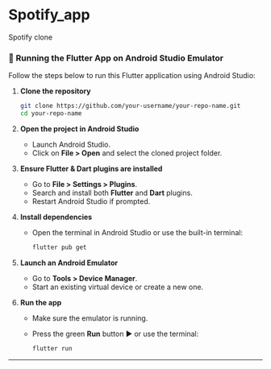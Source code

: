 # Spotify_app
Spotify clone

### 🚀 Running the Flutter App on Android Studio Emulator

Follow the steps below to run this Flutter application using Android Studio:

1. **Clone the repository**

   ```bash
   git clone https://github.com/your-username/your-repo-name.git
   cd your-repo-name
   ```

2. **Open the project in Android Studio**

   * Launch Android Studio.
   * Click on **File > Open** and select the cloned project folder.

3. **Ensure Flutter & Dart plugins are installed**

   * Go to **File > Settings > Plugins**.
   * Search and install both **Flutter** and **Dart** plugins.
   * Restart Android Studio if prompted.

4. **Install dependencies**

   * Open the terminal in Android Studio or use the built-in terminal:

     ```bash
     flutter pub get
     ```

5. **Launch an Android Emulator**

   * Go to **Tools > Device Manager**.
   * Start an existing virtual device or create a new one.

6. **Run the app**

   * Make sure the emulator is running.
   * Press the green **Run** button ▶️ or use the terminal:

     ```bash
     flutter run
     ```

---
